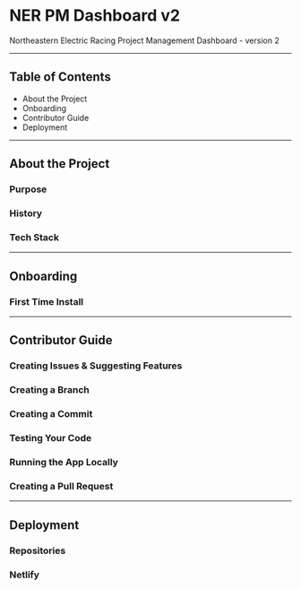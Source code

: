 # NER PM Dashboard v2

Northeastern Electric Racing Project Management Dashboard - version 2

---

## Table of Contents
- About the Project
- Onboarding
- Contributor Guide
- Deployment

---

## About the Project

### Purpose

### History

### Tech Stack

---

## Onboarding

### First Time Install

---

## Contributor Guide

### Creating Issues & Suggesting Features

### Creating a Branch

### Creating a Commit

### Testing Your Code

### Running the App Locally

### Creating a Pull Request

---

## Deployment

### Repositories

### Netlify